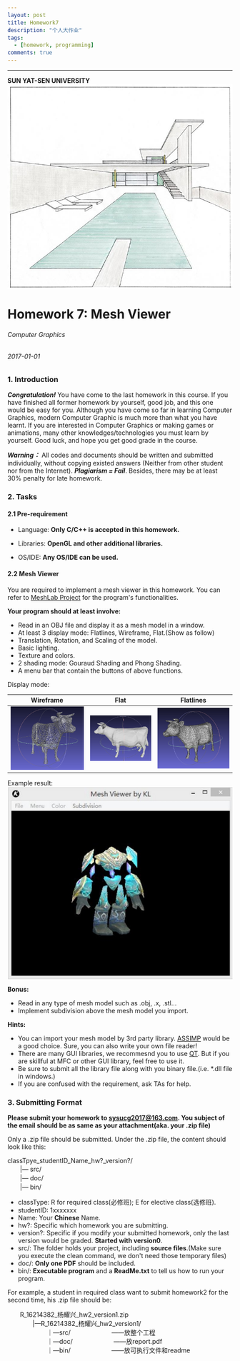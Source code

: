 ```yaml
---
layout: post
title: Homework7
description: "个人大作业"
tags:
  - [homework, programming]
comments: true
---
```



_ _ _
**SUN YAT-SEN UNIVERSITY**
<img src="/images/cover.jpg" style="text-align: center;clear: both;display: block;margin: auto;">


# Homework 7: Mesh Viewer

###### Computer Graphics

###### 2017-01-01

### 1. Introduction
***Congratulation!*** You have come to the last homework in this course. If you have finished all former homework by yourself, good job, and this one would be easy for you. Although you have come so far in learning Computer Graphics, modern Computer Graphic is much more than what you have learnt. If you are interested in Computer Graphics or making games or animations, many other knowledges/technologies you must learn by yourself. Good luck, and hope you get good grade in the course. 

***Warning：*** All codes and documents should be written and submitted individually, without copying existed answers (Neither from other student nor from the Internet). ***Plagiarism = Fail***. Besides, there may be at least 30% penalty for late homework.  

### 2. Tasks


#### 2.1 Pre-requirement
- Language: **Only C/C++ is accepted in this homework.**

- Libraries: **OpenGL and other additional libraries.**

- OS/IDE: **Any OS/IDE can be used.**

#### 2.2 Mesh Viewer

You are required to implement a mesh viewer in this homework. You can refer to [MeshLab Project](http://meshlab.sourceforge.net/) for the program's functionalities.

**Your program should at least involve:**

- Read in an OBJ file and display it as a mesh model in a window.
- At least 3 display mode: Flatlines, Wireframe, Flat.(Show as follow)
- Translation, Rotation, and Scaling of the model.
- Basic lighting.
- Texture and colors.
- 2 shading mode: Gouraud Shading and Phong Shading.
- A menu bar that contain the buttons of above functions.
 
Display mode:

| Wireframe | Flat | Flatlines |
| -------- | ---- | --------- |
|![](/images/wf.png)|![](/images/f.png)|![](/images/fl.png)|

Example result:
<img src="/images/mb.jpg" style="text-align: center;clear: both;display: block;margin: auto;">

**Bonus:**
- Read in any type of mesh model such as .obj, .x, .stl...
- Implement subdivision above the mesh model you import.

**Hints:**
- You can import your mesh model by 3rd party library. [ASSIMP](http://assimp.sourceforge.net/) would be a good choice. Sure, you can also write your own file reader!
- There are many GUI libraries, we recommesnd you to use [QT](https://www.qt.io/). But if you are skillful at MFC or other GUI library, feel free to use it.
- Be sure to submit all the library file along with you binary file.(i.e. *.dll file in windows.)  
- If you are confused with the requirement, ask TAs for help.

### 3. Submitting Format

**Please submit your homework to sysucg2017@163.com. You subject of the email should be as same as your attachment(aka. your .zip file)**  

Only a .zip file should be submitted. Under the .zip file, the content should look like this:  

classTpye\_studentID\_Name\_hw?\_version?/  
　　|— src/  
　　|— doc/  
　　|— bin/  

- classType: R for required class(必修班); E for elective class(选修班).
- studentID: 1xxxxxxx
- Name: Your **Chinese** Name.
- hw?: Specific which homework you are submitting.
- version?: Specific if you modify your submitted homework, only the last version would be graded. **Started with version0**.
- src/: The folder holds your project, including **source files**.(Make sure you execute the clean command, we don't need those temporary files)
- doc/: **Only one PDF** should be included.
- bin/: **Executable program** and a **ReadMe.txt** to tell us how to run your program.

For example, a student in required class want to submit homework2 for the second time, his .zip file should be:

　　R\_16214382\_杨耀兴\_hw2\_version1.zip  
  　　　　|—R\_16214382\_杨耀兴\_hw2_version1/  
  　　　　  　　｜—src/  　　　　  　　——放整个工程  
  　　　　  　　｜—doc/  　　　　  　　——放report.pdf  
  　　　　  　　｜—bin/  　　　　  　　——放可执行文件和readme  
